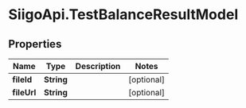 # SiigoApi.TestBalanceResultModel

## Properties

Name | Type | Description | Notes
------------ | ------------- | ------------- | -------------
**fileId** | **String** |  | [optional] 
**fileUrl** | **String** |  | [optional] 


